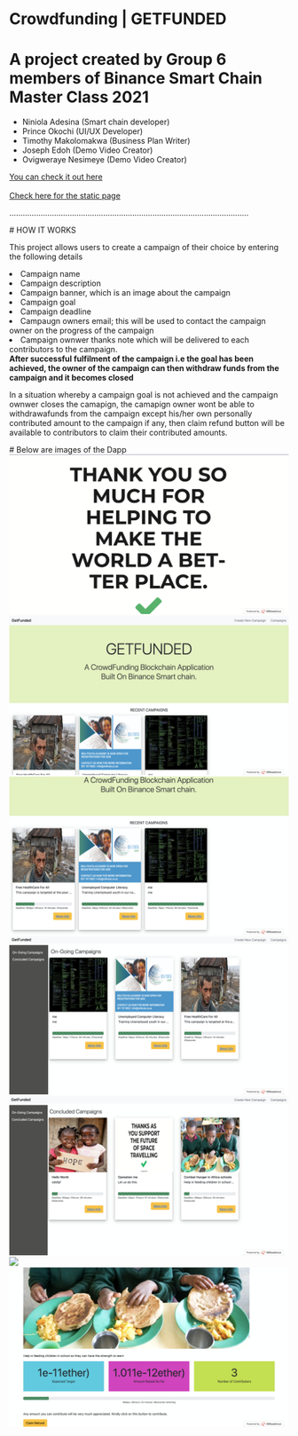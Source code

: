 # Crowdfunding | GETFUNDED
<h1>A project created by Group 6 members of Binance Smart Chain Master Class 2021</h1>
<ul>
  <li>Niniola Adesina (Smart chain developer)</li>
  <li> Prince Okochi (UI/UX Developer)</li>
  <li>Timothy Makolomakwa (Business Plan Writer)</li>
  <li>Joseph Edoh (Demo Video Creator) </li>
  <li>Ovigweraye Nesimeye (Demo Video Creator)</li>
</ul>
<a href="https://binance6.000webhostapp.com">You can check it out here</a>
<br>
<br>
  <a href="https://apesin.github.io/Crowdfunding/">Check here for the static page</a>
  <p>
...........................................................................................................
  </p>
#  HOW IT WORKS
<p>
  This project allows users to create a campaign of their choice by entering the following details
  <li>Campaign name</li>
  <li>Campaign description</li>
  <li>Campaign banner, which is an image about the campaign</li>
  <li>Campaign goal</li>
  <li>Campaign deadline</li>
  <li>Campaugn owners email; this will be used to contact the campaign owner on the progress of the campaign</li>
  <li>Campaign ownwer thanks note which will be delivered to each contributors to the campaign.</li>
  <b>After successful fulfilment of the campaign i.e the goal has been achieved, the owner of the campaign can then withdraw funds from the campaign and it becomes        closed</b>
  <p>In a situation whereby a campaign goal is not achieved and the campaign ownwer closes the camapign, the camapign owner wont be able to withdrawafunds from the campaign except his/her own personally contributed amount to the campaign if any, then claim refund button will be available to contributors to claim their contributed amounts.</p>
  # Below are images of the Dapp
  <img src="https://github.com/Apesin/Crowdfunding/blob/main/screens/Screenshot%202021-04-16%20at%202.09.17%20PM.png">
<img src="https://github.com/Apesin/Crowdfunding/blob/main/screens/Screenshot%202021-04-16%20at%202.11.15%20PM.png">
<img src="https://github.com/Apesin/Crowdfunding/blob/main/screens/Screenshot%202021-04-16%20at%202.11.24%20PM.png" >
<img src="https://github.com/Apesin/Crowdfunding/blob/main/screens/Screenshot%202021-04-16%20at%202.11.49%20PM.png" >
<img src="https://github.com/Apesin/Crowdfunding/blob/main/screens/Screenshot%202021-04-16%20at%202.12.33%20PM.png" >
<img src="https://github.com/Apesin/Crowdfunding/blob/main/screens/Screenshot%202021-04-16%20at%202.12.48%20PM.png" >
<img src="https://github.com/Apesin/Crowdfunding/blob/main/screens/Screenshot%202021-04-16%20at%202.12.58%20PM.png" >
